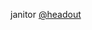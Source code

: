 janitor [@headout](https://github.com/headout)

<!---
headoutci/headoutci is a ✨ special ✨ repository because its `README.md` (this file) appears on your GitHub profile.
You can click the Preview link to take a look at your changes.
--->
